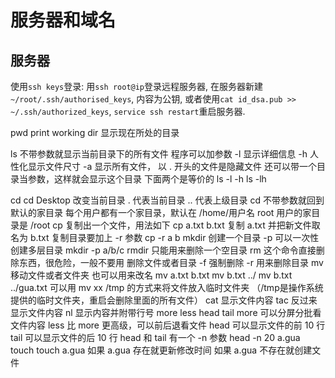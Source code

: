 # 服务器和域名

## 服务器

使用`ssh keys`登录: 用`ssh root@ip`登录远程服务器, 在服务器新建`~/root/.ssh/authorised_keys`, 内容为公钥, 或者使用`cat id_dsa.pub >> ~/.ssh/authorized_keys`, `service ssh restart`重启服务器.

pwd
    print working dir
    显示现在所处的目录

ls
    不带参数就显示当前目录下的所有文件
    程序可以加参数
    -l 显示详细信息
    -h 人性化显示文件尺寸
    -a 显示所有文件， 以 . 开头的文件是隐藏文件
    还可以带一个目录当参数，这样就会显示这个目录
下面两个是等价的
ls -l -h
ls -lh

cd
    cd Desktop
    改变当前目录
    . 代表当前目录
    .. 代表上级目录
    cd 不带参数就回到默认的家目录
    每个用户都有一个家目录，默认在 /home/用户名
    root 用户的家目录是 /root
cp
    复制出一个文件，用法如下
    cp a.txt b.txt
    复制 a.txt 并把新文件取名为 b.txt
    复制目录要加上 -r 参数
    cp -r a b
mkdir
    创建一个目录
    -p 可以一次性创建多层目录
    mkdir -p a/b/c
rmdir
    只能用来删除一个空目录
rm
    这个命令直接删除东西，很危险，一般不要用
    删除文件或者目录
    -f 强制删除
    -r 用来删除目录
mv
    移动文件或者文件夹
    也可以用来改名
    mv a.txt b.txt
    mv b.txt ../
    mv b.txt ../gua.txt
    可以用 mv xx /tmp 的方式来将文件放入临时文件夹
    （/tmp是操作系统提供的临时文件夹，重启会删除里面的所有文件）
cat
    显示文件内容
tac
    反过来显示文件内容
nl
    显示内容并附带行号
more less head tail
    more 可以分屏分批看文件内容
    less 比 more 更高级，可以前后退看文件
    head 可以显示文件的前 10 行
    tail 可以显示文件的后 10 行
    head 和 tail 有一个 -n 参数
    head -n 20 a.gua
touch
    touch a.gua
    如果 a.gua 存在就更新修改时间
    如果 a.gua 不存在就创建文件

